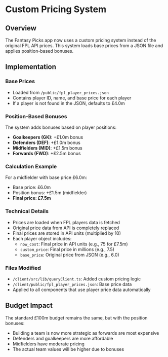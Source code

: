 # Custom Pricing System

## Overview
The Fantasy Picks app now uses a custom pricing system instead of the original FPL API prices. This system loads base prices from a JSON file and applies position-based bonuses.

## Implementation

### Base Prices
- Loaded from `/public/fpl_player_prices.json`
- Contains player ID, name, and base price for each player
- If a player is not found in the JSON, defaults to £4.0m

### Position-Based Bonuses
The system adds bonuses based on player positions:

- **Goalkeepers (GK)**: +£1.0m bonus
- **Defenders (DEF)**: +£1.0m bonus  
- **Midfielders (MID)**: +£1.5m bonus
- **Forwards (FWD)**: +£2.5m bonus

### Calculation Example
For a midfielder with base price £6.0m:
- Base price: £6.0m
- Position bonus: +£1.5m (midfielder)
- **Final price: £7.5m**

### Technical Details
- Prices are loaded when FPL players data is fetched
- Original price data from API is completely replaced
- Final prices are stored in API units (multiplied by 10)
- Each player object includes:
  - `now_cost`: Final price in API units (e.g., 75 for £7.5m)
  - `custom_price`: Final price in millions (e.g., 7.5)
  - `base_price`: Original price from JSON (e.g., 6.0)

### Files Modified
- `/client/src/lib/queryClient.ts`: Added custom pricing logic
- `/client/public/fpl_player_prices.json`: Base price data
- Applied to all components that use player price data automatically

## Budget Impact
The standard £100m budget remains the same, but with the position bonuses:
- Building a team is now more strategic as forwards are most expensive
- Defenders and goalkeepers are more affordable
- Midfielders have moderate pricing
- The actual team values will be higher due to bonuses
